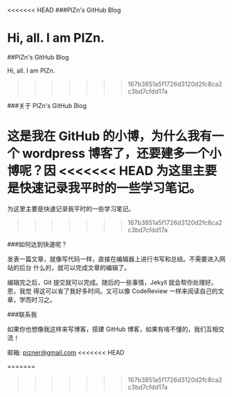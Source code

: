 <<<<<<< HEAD
###PIZn's GitHub Blog

Hi, all. I am  PIZn.
=======
##PIZn's GitHub Blog

Hi, all. I am PIZn.
>>>>>>> 167b3851a5f1726d3120d2fc8ca2c3bd7cfdd17a

###关于 PIZn's GitHub Blog

这是我在 GitHub 的小博，为什么我有一个 wordpress 博客了，还要建多一个小博呢？因
<<<<<<< HEAD
为这里主要是<strong>快速</strong>记录我平时的一些学习笔记。
=======
为这里主要是快速记录我平时的一些学习笔记。
>>>>>>> 167b3851a5f1726d3120d2fc8ca2c3bd7cfdd17a

###如何达到快速呢？

发表一篇文章，就像写代码一样，直接在编辑器上进行书写和总结。不需要进入网站的后台
什么的，就可以完成文章的编辑了。

编辑完之后，Git 提交就可以完成。随后的一些事情，Jekyll 就会帮你处理好。恩，我觉
得这可以省了我好多时间。又可以像 CodeReview 一样来阅读自己的文章，学而时习之。

###联系我

如果你也想像我这样来写博客，搭建 GitHub 博客，如果有啥不懂的，我们互相交流！

邮箱: pizner@gmail.com
<<<<<<< HEAD


=======
>>>>>>> 167b3851a5f1726d3120d2fc8ca2c3bd7cfdd17a
